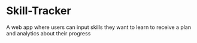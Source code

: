 # Skill-Tracker
A web app where users can input skills they want to learn to receive a plan and analytics about their progress
